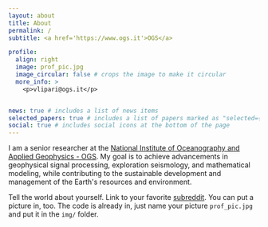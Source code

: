 ```yaml
---
layout: about
title: About
permalink: /
subtitle: <a href='https://www.ogs.it'>OGS</a>

profile:
  align: right
  image: prof_pic.jpg
  image_circular: false # crops the image to make it circular
  more_info: >
    <p>vlipari@ogs.it</p>


news: true # includes a list of news items
selected_papers: true # includes a list of papers marked as "selected={true}"
social: true # includes social icons at the bottom of the page
---
```


I am a senior researcher at the [National Institute of Oceanography and Applied Geophysics - OGS](https://www.ogs.it). 
My goal is to achieve advancements in geophysical signal processing, exploration seismology, and mathematical modeling, while contributing to the sustainable development and management of the Earth's resources and environment.


Tell the world about yourself. Link to your favorite [subreddit](http://reddit.com). You can put a picture in, too. The code is already in, just name your picture `prof_pic.jpg` and put it in the `img/` folder.

